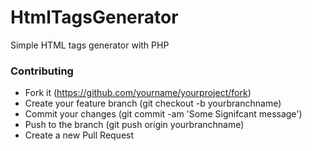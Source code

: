 # HtmlTagsGenerator

Simple HTML tags generator with PHP


### Contributing
- Fork it (https://github.com/yourname/yourproject/fork)
- Create your feature branch (git checkout -b yourbranchname)
- Commit your changes (git commit -am 'Some Signifcant message')
- Push to the branch (git push origin yourbranchname)
- Create a new Pull Request
